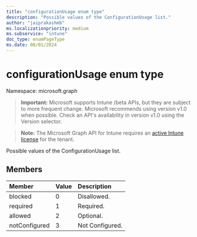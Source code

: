 ```yaml
---
title: "configurationUsage enum type"
description: "Possible values of the ConfigurationUsage list."
author: "jaiprakashmb"
ms.localizationpriority: medium
ms.subservice: "intune"
doc_type: enumPageType
ms.date: 08/01/2024
---
```


# configurationUsage enum type

Namespace: microsoft.graph

> **Important:** Microsoft supports Intune /beta APIs, but they are subject to more frequent change. Microsoft recommends using version v1.0 when possible. Check an API's availability in version v1.0 using the Version selector.

> **Note:** The Microsoft Graph API for Intune requires an [active Intune license](https://go.microsoft.com/fwlink/?linkid=839381) for the tenant.

Possible values of the ConfigurationUsage list.

## Members
|Member|Value|Description|
|:---|:---|:---|
|blocked|0|Disallowed.|
|required|1|Required.|
|allowed|2|Optional.|
|notConfigured|3|Not Configured.|